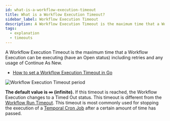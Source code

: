 ```yaml
---
id: what-is-a-workflow-execution-timeout
title: What is a Workflow Execution Timeout?
sidebar_label: Workflow Execution Timeout
description: A Workflow Execution Timeout is the maximum time that a Workflow Execution can be executing (have an Open status) including retries and any usage of Continue As New.
tags:
  - explanation
  - timeouts
---
```


A Workflow Execution Timeout is the maximum time that a Workflow Execution can be executing (have an Open status) including retries and any usage of Continue As New.

- [How to set a Workflow Execution Timeout in Go](/docs/go/how-to-set-a-workflow-execution-timeout-in-go)

![Workflow Execution Timeout period](/diagrams/workflow-execution-timeout.svg)

**The default value is ∞ (infinite).**
If this timeout is reached, the Workflow Execution changes to a Timed Out status.
This timeout is different from the [Workflow Run Timeout](/docs/concepts/what-is-a-workflow-run-timeout).
This timeout is most commonly used for stopping the execution of a [Temporal Cron Job](/docs/concepts/what-is-a-temporal-cron-job) after a certain amount of time has passed.
